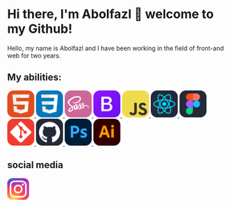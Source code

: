 <div>
  <h1>Hi there, I'm Abolfazl 👋 welcome to my Github!</h1>
  <p>Hello, my name is Abolfazl and I have been working in the field of front-and web for two years.</p>
</div>
<div>
  <h2>My abilities:</h2>
  <a href="https://github.com/BlueDev242">
    <img src='https://github.com/tandpfun/skill-icons/blob/main/icons/HTML.svg'  style='width:62px' />
  </a>
  <a href="https://github.com/BlueDev242">
    <img src='https://github.com/tandpfun/skill-icons/blob/main/icons/CSS.svg'  style='width:62px' />
  </a>
  <a href="https://github.com/BlueDev242">
    <img src='https://github.com/tandpfun/skill-icons/blob/main/icons/Sass.svg'  style='width:62px' />
  </a>
  <a href="https://github.com/BlueDev242">
    <img src='https://github.com/tandpfun/skill-icons/blob/main/icons/Bootstrap.svg'  style='width:62px' />
  </a>
  <a href="https://github.com/BlueDev242">
    <img src='https://github.com/tandpfun/skill-icons/blob/main/icons/JavaScript.svg'  style='width:62px' />
  </a>
  <a href="https://github.com/BlueDev242">
    <img src='https://github.com/tandpfun/skill-icons/blob/main/icons/React-Dark.svg'  style='width:62px' />
  </a>
  <a href="https://github.com/BlueDev242">
    <img src='https://github.com/tandpfun/skill-icons/blob/main/icons/Figma-Dark.svg'  style='width:62px' />
  </a>
  <a href="https://github.com/BlueDev242">
    <img src='https://github.com/tandpfun/skill-icons/blob/main/icons/Git.svg'  style='width:62px' />
  </a>
  <a href="https://github.com/BlueDev242">
    <img src='https://github.com/tandpfun/skill-icons/blob/main/icons/Github-Dark.svg'  style='width:62px' />
  </a>
  <a href="https://github.com/BlueDev242">
    <img src='https://github.com/tandpfun/skill-icons/blob/main/icons/Photoshop.svg'  style='width:62px' />
  </a>
  <a href="https://github.com/BlueDev242">
    <img src='https://github.com/tandpfun/skill-icons/blob/main/icons/Illustrator.svg'  style='width:62px' />
  </a>
</div>
<div>
  <h2>social media</h2>
  <a href='https://www.instagram.com/ll.askari.242.ll/'>
    <img src='https://github.com/tandpfun/skill-icons/blob/main/icons/Instagram.svg'  style='width:50px' />
  </a>
</div>

